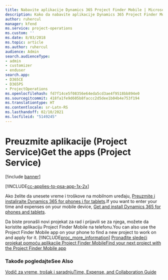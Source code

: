 ```yaml
---
title: Nabavite aplikacije Dynamics 365 Project Finder Mobile | MicrosoftDocs
description: Kako da nabavite aplikacije Dynamics 365 Project Finder Mobile
author: ruhercul
manager: kfend
ms.service: project-operations
ms.custom: ''
ms.date: 8/03/2018
ms.topic: article
ms.author: ruhercul
audience: Admin
search.audienceType:
- admin
- customizer
- enduser
search.app:
- D365CE
- D365PS
- ProjectOperations
ms.openlocfilehash: fd7f14ce5f08356e64eda5cd3ae4f9518bb894e0
ms.sourcegitcommit: 418fa1fe9d605b8faccc2d5dee1b04b4e753f194
ms.translationtype: HT
ms.contentlocale: sr-Latn-RS
ms.lasthandoff: 02/10/2021
ms.locfileid: "5149245"
---
```

# <a name="get-the-apps-project-service"></a><span data-ttu-id="a7822-103">Preuzmite aplikacije (Project Service)</span><span class="sxs-lookup"><span data-stu-id="a7822-103">Get the apps (Project Service)</span></span>

[!include [banner](../includes/psa-now-project-operations.md)]

[!INCLUDE[cc-applies-to-psa-app-1x-2x](../includes/cc-applies-to-psa-app-1x-2x.md)]

<span data-ttu-id="a7822-104">Ako želite da unesete vreme i troškove na mobilnom uređaju, [Preuzmite i instalirajte Dynamics 365 for phones i for tablets](https://docs.microsoft.com/dynamics365/mobile-app/dynamics-365-phones-tablets-users-guide).</span><span class="sxs-lookup"><span data-stu-id="a7822-104">If you want to enter your time and expenses on your mobile device, [Get and install Dynamics 365 for phones and tablets](https://docs.microsoft.com/dynamics365/mobile-app/dynamics-365-phones-tablets-users-guide).</span></span>  
  
 <span data-ttu-id="a7822-105">Da biste pronašli novi projekat za rad i prijavili se za njega, možete da koristite aplikaciju Project Finder Mobile na telefonu.</span><span class="sxs-lookup"><span data-stu-id="a7822-105">You can also use the Project Finder Mobile app on your phone to find a new project to work on and apply for it.</span></span> [!INCLUDE[proc_more_information](../includes/proc-more-information.md)] <span data-ttu-id="a7822-106">[Pronađite sledeći projekat pomoću aplikacije Project Finder Mobile](../psa/find-next-project-finder-mobile-app.md)</span><span class="sxs-lookup"><span data-stu-id="a7822-106">[Find your next project with the Project Finder Mobile app](../psa/find-next-project-finder-mobile-app.md)</span></span> 
  
### <a name="see-also"></a><span data-ttu-id="a7822-107">Takođe pogledajte</span><span class="sxs-lookup"><span data-stu-id="a7822-107">See Also</span></span>  
 [<span data-ttu-id="a7822-108">Vodič za vreme, trošak i saradnju</span><span class="sxs-lookup"><span data-stu-id="a7822-108">Time, Expense, and Collaboration Guide</span></span>](../psa/time-expense-collaboration-guide.md)
